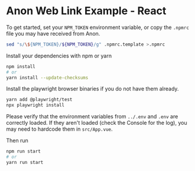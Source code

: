 # Anon Web Link Example - React

To get started, set your `NPM_TOKEN` environment variable, or copy the `.npmrc` file you may have received from Anon.

```sh
sed "s/\${NPM_TOKEN}/${NPM_TOKEN}/g" .npmrc.template >.npmrc
```

Install your dependencies with npm or yarn

```sh
npm install
# or
yarn install --update-checksums
```

Install the playwright browser binaries if you do not have them already.

```sh
yarn add @playwright/test
npx playwright install
```

Please verify that the environment variables from `../.env` and `.env` are correctly loaded.
If they aren't loaded (check the Console for the log), you may need to hardcode them in `src/App.vue`.

Then run

```sh
npm run start
# or
yarn run start
```

